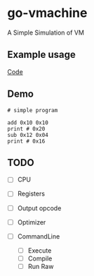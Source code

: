 # go-vmachine

A Simple Simulation of VM

## Example usage

[Code](./cmd/app/app.go)

## Demo

```raw
# simple program

add 0x10 0x10
print # 0x20
sub 0x12 0x04
print # 0x16
```

## TODO

- [ ] CPU
- [ ] Registers
- [ ] Output opcode
- [ ] Optimizer

- [ ] CommandLine
  - [ ] Execute
  - [ ] Compile
  - [ ] Run Raw
